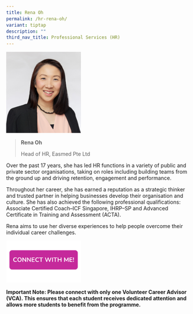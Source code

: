 ```yaml
---
title: Rena Oh
permalink: /hr-rena-oh/
variant: tiptap
description: ""
third_nav_title: Professional Services (HR)
---
```

<p></p>
<div class="isomer-image-wrapper">
<img style="width: 40%;" height="auto" width="100%" alt="" src="/images/Profile Photos/Rena_Oh_1_copy.jpg">
</div>
<blockquote>
<p><strong>Rena Oh</strong>
</p>
<p>Head of HR, Easmed Pte Ltd</p>
</blockquote>
<p></p>
<p>Over the past 17 years, she has led HR functions in a variety of public
and private sector organisations, taking on roles including building teams
from the ground up and driving retention, engagement and performance.</p>
<p>Throughout her career, she has earned a reputation as a strategic thinker
and trusted partner in helping businesses develop their organisation and
culture. She has also achieved the following professional qualifications:
Associate Certified Coach–ICF Singapore, IHRP–SP and Advanced Certificate
in Training and Assessment (ACTA).</p>
<p>Rena aims to use her diverse experiences to help people overcome their
individual career challenges.</p>
<p></p><a class="isomer-image-wrapper" href="https://form.gov.sg/677f3aeb591c8c2780f0a744"><img style="width: 40%;" height="auto" width="100%" alt="" src="/images/Page Photos/CONNECT_WITH_ME.png"></a>
<p><strong>Important Note: Please connect with only one Volunteer Career Advisor (VCA). This ensures that each student receives dedicated attention and allows more students to benefit from the programme.</strong>
</p>